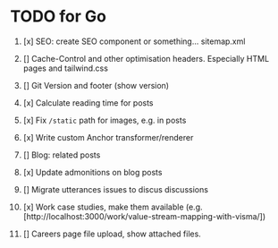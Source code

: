 # TODO for Go

1. [x] SEO: create SEO component or something... sitemap.xml

2. [] Cache-Control and other optimisation headers. Especially HTML pages and tailwind.css

3. [] Git Version and footer (show version)

4. [x] Calculate reading time for posts

5. [x] Fix `/static` path for images, e.g. in posts

6. [x] Write custom Anchor transformer/renderer

7. [] Blog: related posts

8. [x] Update admonitions on blog posts

9. [] Migrate utterances issues to discus discussions

10. [x] Work case studies, make them available (e.g. [http://localhost:3000/work/value-stream-mapping-with-visma/])

11. [] Careers page file upload, show attached files.
